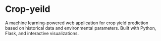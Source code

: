 # Crop-yeild
A machine learning-powered web application for crop yield prediction based on historical data and environmental parameters. Built with Python, Flask, and interactive visualizations.
